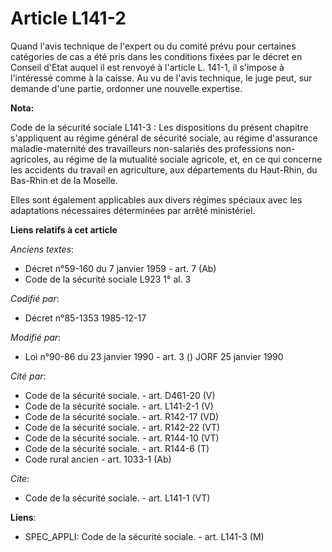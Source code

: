 # Article L141-2

Quand l'avis technique de l'expert ou du comité prévu pour certaines catégories de cas a été pris dans les conditions fixées
par le décret en Conseil d'Etat auquel il est renvoyé à l'article L. 141-1, il s'impose à l'intéressé comme à la caisse. Au
vu de l'avis technique, le juge peut, sur demande d'une partie, ordonner une nouvelle expertise.

**Nota:**

Code de la sécurité sociale L141-3 : Les dispositions du présent chapitre s'appliquent au régime général de sécurité sociale,
au régime d'assurance maladie-maternité des travailleurs non-salariés des professions non-agricoles, au régime de la
mutualité sociale agricole, et, en ce qui concerne les accidents du travail en agriculture, aux départements du Haut-Rhin, du
Bas-Rhin et de la Moselle. 

Elles sont également applicables aux divers régimes spéciaux avec les adaptations nécessaires déterminées par arrêté
ministériel.

**Liens relatifs à cet article**

_Anciens textes_:

  - Décret n°59-160 du 7 janvier 1959 - art. 7 (Ab)
  - Code de la sécurité sociale L923 1° al. 3

_Codifié par_:

  - Décret n°85-1353 1985-12-17

_Modifié par_:

  - Loi n°90-86 du 23 janvier 1990 - art. 3 () JORF 25 janvier 1990

_Cité par_:

  - Code de la sécurité sociale. - art. D461-20 (V)
  - Code de la sécurité sociale. - art. L141-2-1 (V)
  - Code de la sécurité sociale. - art. R142-17 (VD)
  - Code de la sécurité sociale. - art. R142-22 (VT)
  - Code de la sécurité sociale. - art. R144-10 (VT)
  - Code de la sécurité sociale. - art. R144-6 (T)
  - Code rural ancien - art. 1033-1 (Ab)

_Cite_:

  - Code de la sécurité sociale. - art. L141-1 (VT)

**Liens**:

  - SPEC_APPLI: Code de la sécurité sociale. - art. L141-3 (M)
